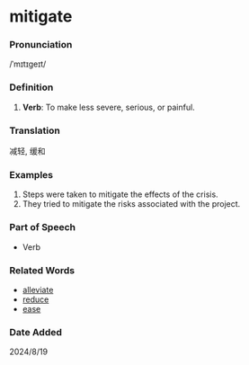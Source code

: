 # mitigate
### Pronunciation
/ˈmɪtɪɡeɪt/
### Definition
1. **Verb**: To make less severe, serious, or painful.
### Translation
减轻, 缓和
### Examples
1. Steps were taken to mitigate the effects of the crisis.
2. They tried to mitigate the risks associated with the project.
### Part of Speech
- Verb
### Related Words
- [alleviate](alleviate.md)
- [reduce](reduce.md)
- [ease](ease.md)
### Date Added
2024/8/19
